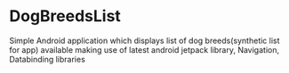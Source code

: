 # DogBreedsList
Simple Android application which displays list of dog breeds(synthetic list for app) available making use of latest android jetpack library, Navigation, Databinding libraries
